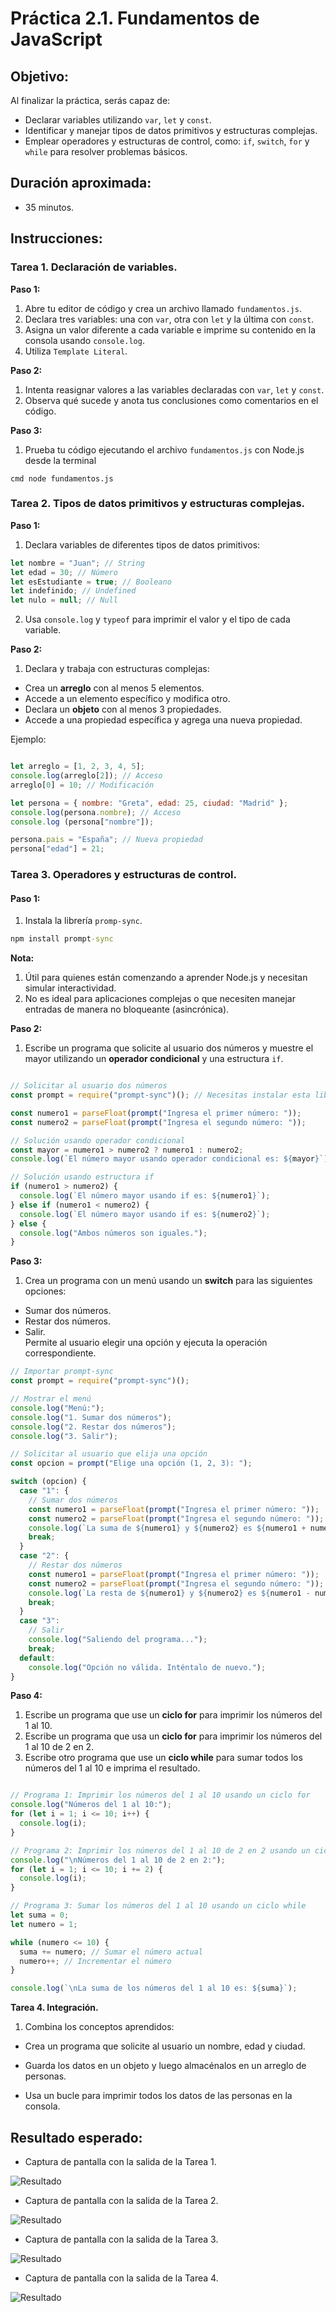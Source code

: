 # Práctica 2.1. Fundamentos de JavaScript

## Objetivo:
Al finalizar la práctica, serás capaz de:
- Declarar variables utilizando `var`, `let` y `const`.
- Identificar y manejar tipos de datos primitivos y estructuras complejas.
- Emplear operadores y estructuras de control, como: `if`, `switch`, `for` y `while` para resolver problemas básicos.

## Duración aproximada:
- 35 minutos.

## Instrucciones:

### Tarea 1. Declaración de variables.

**Paso 1:**  
1. Abre tu editor de código y crea un archivo llamado `fundamentos.js`.
2. Declara tres variables: una con `var`, otra con `let` y la última con `const`.
3. Asigna un valor diferente a cada variable e imprime su contenido en la consola usando `console.log`.
4. Utiliza `Template Literal`.

**Paso 2:**  
1. Intenta reasignar valores a las variables declaradas con `var`, `let` y `const`.
2. Observa qué sucede y anota tus conclusiones como comentarios en el código.

**Paso 3:**
1. Prueba tu código ejecutando el archivo `fundamentos.js` con Node.js desde la terminal

`cmd
node fundamentos.js
`

### Tarea 2. Tipos de datos primitivos y estructuras complejas.

**Paso 1:**  

1. Declara variables de diferentes tipos de datos primitivos:  

  ```javascript
  let nombre = "Juan"; // String
  let edad = 30; // Número
  let esEstudiante = true; // Booleano
  let indefinido; // Undefined
  let nulo = null; // Null
  ```

2. Usa `console.log` y `typeof` para imprimir el valor y el tipo de cada variable.

**Paso 2:**  

1. Declara y trabaja con estructuras complejas:
  - Crea un **arreglo** con al menos 5 elementos. 
  - Accede a un elemento específico y modifica otro.
  - Declara un **objeto** con al menos 3 propiedades. 
  - Accede a una propiedad específica y agrega una nueva propiedad.

Ejemplo: 

```javascript

let arreglo = [1, 2, 3, 4, 5];
console.log(arreglo[2]); // Acceso
arreglo[0] = 10; // Modificación

let persona = { nombre: "Greta", edad: 25, ciudad: "Madrid" };
console.log(persona.nombre); // Acceso
console.log (persona["nombre"]);

persona.pais = "España"; // Nueva propiedad
persona["edad"] = 21;

```

### Tarea 3. Operadores y estructuras de control.

#### **Paso 1:**

1. Instala la librería `promp-sync`.

```cmd
npm install prompt-sync
```

**Nota:**
1. Útil para quienes están comenzando a aprender Node.js y necesitan simular interactividad.
2. No es ideal para aplicaciones complejas o que necesiten manejar entradas de manera no bloqueante (asincrónica).

**Paso 2:**  

1. Escribe un programa que solicite al usuario dos números y muestre el mayor utilizando un **operador condicional** y una estructura `if`.

```javascript

// Solicitar al usuario dos números
const prompt = require("prompt-sync")(); // Necesitas instalar esta librería: npm install prompt-sync

const numero1 = parseFloat(prompt("Ingresa el primer número: "));
const numero2 = parseFloat(prompt("Ingresa el segundo número: "));

// Solución usando operador condicional
const mayor = numero1 > numero2 ? numero1 : numero2;
console.log(`El número mayor usando operador condicional es: ${mayor}`);

// Solución usando estructura if
if (numero1 > numero2) {
  console.log(`El número mayor usando if es: ${numero1}`);
} else if (numero1 < numero2) {
  console.log(`El número mayor usando if es: ${numero2}`);
} else {
  console.log("Ambos números son iguales.");
}
```

**Paso 3:**  
1. Crea un programa con un menú usando un **switch** para las siguientes opciones:  
  - Sumar dos números.  
  - Restar dos números.  
  - Salir.  
  Permite al usuario elegir una opción y ejecuta la operación correspondiente.

```javascript
// Importar prompt-sync
const prompt = require("prompt-sync")();

// Mostrar el menú
console.log("Menú:");
console.log("1. Sumar dos números");
console.log("2. Restar dos números");
console.log("3. Salir");

// Solicitar al usuario que elija una opción
const opcion = prompt("Elige una opción (1, 2, 3): ");

switch (opcion) {
  case "1": {
    // Sumar dos números
    const numero1 = parseFloat(prompt("Ingresa el primer número: "));
    const numero2 = parseFloat(prompt("Ingresa el segundo número: "));
    console.log(`La suma de ${numero1} y ${numero2} es ${numero1 + numero2}`);
    break;
  }
  case "2": {
    // Restar dos números
    const numero1 = parseFloat(prompt("Ingresa el primer número: "));
    const numero2 = parseFloat(prompt("Ingresa el segundo número: "));
    console.log(`La resta de ${numero1} y ${numero2} es ${numero1 - numero2}`);
    break;
  }
  case "3":
    // Salir
    console.log("Saliendo del programa...");
    break;
  default:
    console.log("Opción no válida. Inténtalo de nuevo.");
}


```

**Paso 4:**  
1. Escribe un programa que use un **ciclo for** para imprimir los números del 1 al 10.
2. Escribe un programa que usa un **ciclo for** para imprimir los números del 1 al 10 de 2 en 2.
3. Escribe otro programa que use un **ciclo while** para sumar todos los números del 1 al 10 e imprima el resultado.

```javascript

// Programa 1: Imprimir los números del 1 al 10 usando un ciclo for
console.log("Números del 1 al 10:");
for (let i = 1; i <= 10; i++) {
  console.log(i);
}

// Programa 2: Imprimir los números del 1 al 10 de 2 en 2 usando un ciclo for
console.log("\nNúmeros del 1 al 10 de 2 en 2:");
for (let i = 1; i <= 10; i += 2) {
  console.log(i);
}

// Programa 3: Sumar los números del 1 al 10 usando un ciclo while
let suma = 0;
let numero = 1;

while (numero <= 10) {
  suma += numero; // Sumar el número actual
  numero++; // Incrementar el número
}

console.log(`\nLa suma de los números del 1 al 10 es: ${suma}`);


```

**Tarea 4. Integración.**

1. Combina los conceptos aprendidos:  

- Crea un programa que solicite al usuario un nombre, edad y ciudad.  

- Guarda los datos en un objeto y luego almacénalos en un arreglo de personas.  

- Usa un bucle para imprimir todos los datos de las personas en la consola.  

## Resultado esperado:
 
- Captura de pantalla con la salida de la Tarea 1.
 
![Resultado](../images/image2_1_1.png)

- Captura de pantalla con la salida de la Tarea 2.
 
![Resultado](../images/image2_1_2.png)

- Captura de pantalla con la salida de la Tarea 3.
 
![Resultado](../images/image2_1_3.png)

- Captura de pantalla con la salida de la Tarea 4.
 
![Resultado](../images/image2_1_4.png)
